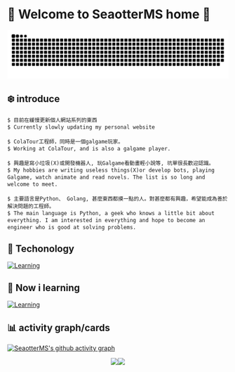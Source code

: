 # :mega: Welcome to SeaotterMS home :mega:
![SeaotterMS's github-user-contribution](github-user-contribution.svg) 
## :snowflake: introduce 
<!-- <div align=center">
  <img src="https://dday-widget.minung.dev/widget?text=New%20Year%20%F0%9F%8E%87&date=2025-01-01&startDate=2024-12-20&theme=theme2" width="50%"/><img src="https://dday-widget.minung.dev/widget?text=Find%20Job&date=2025-01-30&startDate=2024-12-20&theme=theme2" width="50%"/>
</div>  -->

```
$ 目前在緩慢更新個人網站系列的東西
$ Currently slowly updating my personal website

$ ColaTour工程師，同時是一個galgame玩家。
$ Working at ColaTour, and is also a galgame player.

$ 興趣是寫小垃圾(X)或開發機器人, 玩Galgame看動畫輕小說等, 坑單很長歡迎認識。
$ My hobbies are writing useless things(X)or develop bots, playing Galgame, watch animate and read novels. The list is so long and welcome to meet.

$ 主要語言是Python、 Golang, 甚麼東西都摸一點的人。對甚麼都有興趣，希望能成為善於解決問題的工程師。
$ The main language is Python, a geek who knows a little bit about everything. I am interested in everything and hope to become an engineer who is good at solving problems.
``` 
## :star2: Techonology 
[![Learning](https://skillicons.dev/icons?i=py,go,nodejs,js,html,css,vue,bootstrap,pug,yarn,express,flask,fastapi,qt,bots,sqlite,debian,vim,git,md,obsidian,notion&theme=light)](https://skillicons.dev) 
## :microscope: Now i learning 
[![Learning](https://skillicons.dev/icons?i=go,discord,bots&theme=light)](https://skillicons.dev) 
## :bar_chart: activity graph/cards 
[![SeaotterMS's github activity graph](https://github-readme-activity-graph.vercel.app/graph?username=peter910820&theme=nightowl)](https://github.com/ashutosh00710/github-readme-activity-graph) 
<div align="center">
  <img src="http://github-profile-summary-cards.vercel.app/api/cards/most-commit-language?username=peter910820&theme=zenburn&exclude=HTML" width="50%"/><img src="http://github-profile-summary-cards.vercel.app/api/cards/stats?username=peter910820&theme=zenburn" width="50%"/>
</div>

<!-- <img src="https://raw.githubusercontent.com/peter910820/github-profile-card/refs/heads/main/chart/peter910820_profile.svg" width="50%" height="50%"/> -->